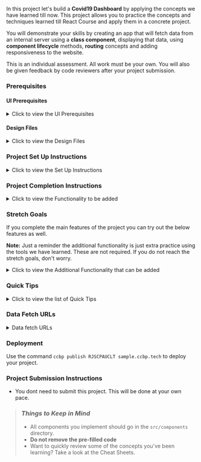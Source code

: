 In this project let's build a **Covid19 Dashboard** by applying the concepts we have learned till now. This project allows you to practice the concepts and techniques learned till React Course and apply them in a concrete project.

You will demonstrate your skills by creating an app that will fetch data from an internal server using a **class component**, displaying that data, using **component lifecycle** methods, **routing** concepts and adding responsiveness to the website.

This is an individual assessment. All work must be your own. You will also be given feedback by code reviewers after your project submission.

### Prerequisites

#### UI Prerequisites

<details>
<summary>Click to view the UI Prerequisites</summary>

- What is Figma?
  - Figma is a vector graphics editor and prototyping tool which is primarily web-based. You can check more info on the <a href="https://www.figma.com/" target="_blank">Website</a>.
- Create a Free account in Figma
  - Kindly follow the instructions as shown in <a href="https://www.youtube.com/watch?v=hrHL2VLMl7g&t=37s" target="_blank">this</a> video to create a Free Figma account.
- How to Check CSS in Figma?
  - Kindly follow the instructions as shown in <a href="https://www.youtube.com/watch?v=B242nuM3y2s" target="_blank">this</a> video to check CSS in the Figma screen.
- Export Images in Figma screen
  - Kindly follow the instructions as shown in <a href="https://www.youtube.com/watch?v=NpzL1MONwaw" target="_blank">this</a> video to export images from the Figma screen.
  - Check <a href="https://help.trydesignlab.com/hc/en-us/articles/360011010634-How-do-I-export-images-and-PDFs-from-Sketch-or-Figma-in-my-short-course-" target="_blank">this</a> reference docs to export images in Figma screen.

</details>


#### Design Files

<details>
<summary>Click to view the Design Files</summary>

- You can check the **Design Files** for different devices <a href="https://www.figma.com/file/lGl9tRXcsmxicjTITM2A8P/Covid19_Dashboard?node-id=0%3A1" target="_blank" >here</a>.

</details>

### Project Set Up Instructions

<details>
<summary>Click to view the Set Up Instructions</summary>

- Download dependencies by running `npm install`
- Start up the app using `npm start`
</details>

### Project Completion Instructions

<details>
<summary>Click to view the Functionality to be added</summary>

#### Add Functionality

The app must have the following functionalities

- Users should be able to navigate to Home, About routes using links in Navbar.
- Users should be able to view the website responsively in mobile view, tablet view as well.
- Home Route
  - Users should be able to see stats of confirmed, active, recovered, deceased cases in India.
  - Users should be able to navigate to home route when clicking on **COVID19INDIA** logo.
  - Users should be able to see state wise confirmed, active, recovered,deceased cases in a table.
  - Users should be able to sort the stats based on States/UT.
  - Users should be able to see Home with highlighted text in Navbar.
  - Users should be able to see the footer as shown in figma.
- Search Functionality
  - Users should be able to search across all states in India and see the suggestions as a dropdown.
  - Users should be able to navigate to a State Specific Page after clicking on the suggestion.
  - When the users clicks on a state suggestion, it should open a new page with respective state details.
- State Specific Route
  - Users should be able to see the state name and last updated date.
  - Users should be able to see stats of confirmed, active, recovered, deceased cases in specific states.
  - Users should be able to see the tested count.
  - Users should be able to see Top districts for confirmed, active, recovered,deceased cases.
  - Users should be able to see spread trends for both cumulative and daily.
  - Users should be able to see dropdown in spread trends to select different districts.
  - Users should be able to see the footer as shown in figma.
- About Route
  - Users should be able to see faqs.
  - Users should be able to see About with highlighted text in Navbar.
  - Users should be able to see the footer as shown in figma.


</details>

### Stretch Goals

If you complete the main features of the project you can try out the below features as well. 

**Note:** Just a reminder the additional functionality is just extra practice using the tools we have learned. These are not required. If you do not reach the stretch goals, don't worry.

<details>
<summary>Click to view the Additional Functionality that can be added</summary>

- Users should be able to see Themes (Light & Dark) in Navbar.
- State Specific Route
  - Users should be able to see India maps with highlighting states.
- Vaccination Details Route
  - Users should be able to see dropdowns to select state and district.
  - Users should be able to see Sites Conducting Vaccination, Total Registrations, Total Vaccination Doses sections.
  - Users should be able to see Vaccination Trends for both by doses and ages section.
  - Users should be able to see Vaccination Details with highlighted text in Navbar.
</details>

### Quick Tips

<details>
<summary>Click to view the list of Quick Tips</summary>

- Use React Charts package to implement given charts
  - React charts <a href="https://www.npmjs.com/package/recharts" target="_blank" >Documentation</a>.
  - Line chart implementation <a href="https://codesandbox.io/s/dark-theme-switch-forked-6keo4?file=/src/Dashboard/Chart.js" target="_blank">CodeSandbox</a>.
  - Multi area chart implementation <a href="https://codesandbox.io/s/react-chartjs-2-line-chart-example-forked-kzspl?file=/src/App.js" target="_blank">CodeSandbox</a>.
- Implement Select fields using this package
  - React select <a href="https://www.npmjs.com/package/react-select/v/2.4.3" target="_blank">Documentation</a>.
  - React select implementation <a href="https://codesandbox.io/s/react-select-dropdown-example-forked-su3x2?file=/package.json:253-258" target="_blank">CodeSandbox</a>.
- Usage of extracting date wise stats <a href="https://codepen.io/nagendra1037/pen/xxqyjgW?editors=0111" target="_blank">Codepen</a>.
</details>


### Data Fetch URLs

<details>
<summary>Data fetch URLs</summary>


- Home Route:
  - Get stats of confirmed, active, recovered, deceased cases in India:

    ```js
    "https://api.covid19india.org/v4/min/data.min.json"
    ```

  - Get stats of confirmed, active, recovered, deceased cases state wise:

    ```js
    "https://api.covid19india.org/v4/min/data.min.json"
    ```

- State-Specific Route: 
  - Get tested count, last updated:

    ```js
    "https://api.covid19india.org/v4/min/data.min.json" 
    //(use state code)
    ```
  - Get stats of confirmed, active,recovered, deceased cases in specific states:

    ```js
    "https://api.covid19india.org/v4/min/data.min.json" 
    //(use state code)
    ```
  - Get districts (sort to show Top Districts):

    ```js
    "https://api.covid19india.org/v4/min/data.min.json" 
    //(use state code)
    ```
  - Get timelines to show spread trends:

    ```js
    "https://api.covid19india.org/v4/min/timeseries-AP.min.json" 
    //(change state code in URL for other states)
        //(or)
      "https://api.covid19india.org/v4/min/timeseries.min.json" 
      //(use state code)
    ```
- About Route:
  - Get faqs:

    ```js
    "https://api.covid19india.org/website_data.json"
    ```
- Vaccination Details Route:
  - Get states data:

    ```js
    "https://cdn-api.co-vin.in/api/v2/admin/location/states"
    ```
  - Get Districts data (state specific):

    ```js
    "https://cdn-api.co-vin.in/api/v2/admin/location/districts/2"
    //(change state id in URL)
    ```
  - Get sites conducting vaccination, total registrations, total vaccination, vaccination trends, vaccination - category, vaccination by age Details:

    ```js
    "https://api.cowin.gov.in/api/v1/reports/v2/getPublicReports?state_id=1&district_id=&date=2021-06-12"
    //(change date in URL)
    ```


</details>

### Deployment

Use the command `ccbp publish RJSCPAUCLT sample.ccbp.tech` to deploy your project.

	
### Project Submission Instructions

- You dont need to submit this project. This will be done at your own pace.

> ### _Things to Keep in Mind_
>
> - All components you implement should go in the `src/components` directory.
> - **Do not remove the pre-filled code**
> - Want to quickly review some of the concepts you’ve been learning? Take a
>   look at the Cheat Sheets.